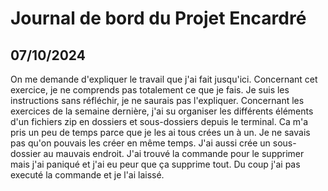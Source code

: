 # Journal de bord du Projet Encardré

## 07/10/2024
On me demande d'expliquer le travail que j'ai fait jusqu'ici. Concernant cet exercice, je ne comprends pas totalement ce que je fais. Je suis les instructions sans réfléchir, je ne saurais pas l'expliquer. Concernant les exercices de la semaine  dernière, j'ai su organiser les différents éléments d'un fichiers zip en dossiers et sous-dossiers depuis le terminal. Ca m'a pris un peu de temps parce que je les ai tous crées un à un. Je ne savais pas qu'on pouvais les créer en même temps. J'ai aussi crée un sous-dossier au mauvais endroit. J'ai trouvé la commande pour le supprimer mais j'ai paniqué et j'ai eu peur que ça supprime tout. Du coup j'ai pas executé la commande et je l'ai laissé. 
